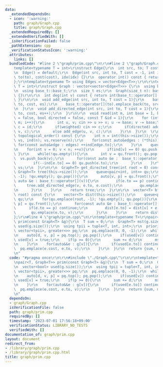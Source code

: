 ```yaml
---
data:
  _extendedDependsOn:
  - icon: ':warning:'
    path: graph/Graph.cpp
    title: graph/Graph.cpp
  _extendedRequiredBy: []
  _extendedVerifiedWith: []
  _isVerificationFailed: false
  _pathExtension: cpp
  _verificationStatusIcon: ':warning:'
  attributes:
    links: []
  bundledCode: "#line 2 \"graph/prim.cpp\"\n\r\n#line 2 \"graph/Graph.cpp\"\n\r\n\
    template<typename T = int>\r\nstruct Edge{\r\n  int src, to; T cost; int idx;\r\
    \n  Edge() = default;\r\n  Edge(int src, int to, T cost = -1, int idx = -1): src(src),\
    \ to(to), cost(cost), idx(idx) {}\r\n  operator int() const { return to; }\r\n\
    };\r\ntemplate<typename T> using Edges = vector<Edge<T>>;\r\n\r\ntemplate<typename\
    \ T = int>\r\nstruct Graph : vector<vector<Edge<T>>> {\r\n  using base_t = vector<vector<Edge<T>>>;\r\
    \n  using base_t::base_t;\r\n  size_t es;\r\n  Graph(size_t n): base_t(n), es(0)\
    \ {}\r\n\r\n  int deg(int v) const { return int(base_t::operator[](v).size());\
    \ }\r\n\r\n  void add_edge(int src, int to, T cost = 1){\r\n    base_t::operator[](src).emplace_back(src,\
    \ to, cost, es);\r\n    base_t::operator[](to).emplace_back(to, src, cost, es++);\r\
    \n  }\r\n  void add_directed_edge(int src, int to, T cost = 1){\r\n    base_t::operator[](src).emplace_back(src,\
    \ to, cost, es++);\r\n  }\r\n\r\n  void read(int m, int base = 1, bool weighted\
    \ = false, bool directed = false, const T &id = 1){\r\n    for (int i = 0; i <\
    \ m; i++){\r\n      int u, v; cin >> u >> v; u -= base; v -= base;\r\n      T\
    \ c = id;\r\n      if(weighted) cin >> c;\r\n      if(directed) add_directed_edge(u,\
    \ v, c);\r\n      else add_edge(u, v, c);\r\n    }\r\n  }\r\n  \r\n  vector<int>\
    \ topological_order() const {\r\n    int n = int(this->size());\r\n    vector<int>\
    \ vs, ind(n); vs.reserve(n);\r\n    for(const auto&edges : (*this)){\r\n     \
    \ for(const auto&edge : edges) ++ind[edge.to];\r\n    }\r\n    queue<int> qu;\r\
    \n    for(int v = 0; v < n; ++v){\r\n      if(ind[v] == 0) qu.push(v);\r\n   \
    \ }\r\n    while(!qu.empty()){\r\n      int v = qu.front(); qu.pop();\r\n    \
    \  vs.push_back(v);\r\n      for(const auto &e :  base_t::operator[](v)){\r\n\
    \        if(--ind[e.to] == 0) qu.push(e.to);\r\n      }\r\n    }\r\n    return\
    \ vs;\r\n  }\r\n\r\n  Graph<T> get_directed_tree(int root = 0) const {\r\n   \
    \ Graph<T> tree(this->size());\r\n    queue<pair<int, int>> qu;\r\n    for(qu.emplace(root,\
    \ -1); !qu.empty(); qu.pop()){\r\n      auto[v, p] = qu.front();\r\n      for(const\
    \ auto &e : base_t::operator[](v)){\r\n        if(e.to == p) continue;\r\n   \
    \     tree.add_directed_edge(v, e.to, e.cost);\r\n        qu.emplace(e.to, v);\r\
    \n      }\r\n    }\r\n    return tree;\r\n  }\r\n\r\n  vector<T> bfs_dist(int\
    \ root) const {\r\n    vector<T> dist(this->size());\r\n    queue<pair<int, int>>\
    \ qu;\r\n    for(qu.emplace(root, -1); !qu.empty(); qu.pop()){\r\n      auto[v,\
    \ p] = qu.front();\r\n      for(const auto &e : base_t::operator[](v)){\r\n  \
    \      if(e.to == p) continue;\r\n        dist[e.to] = dist[v] + e.cost;\r\n \
    \       qu.emplace(e.to, v);\r\n      }\r\n    }\r\n    return dist;\r\n  }\r\n\
    };\r\n#line 4 \"graph/prim.cpp\"\n\r\ntemplate<typename T>\r\npair<T, Graph<T>>\
    \ prim(const Graph<T> &g){\r\n  T sum = 0;\r\n  Graph<T> mst(g.size());\r\n  vector<bool>\
    \ used(g.size());\r\n  using tpii = tuple<T, int, int>;\r\n  priority_queue<tpii,\
    \ vector<tpii>, greater<>> pq;\r\n  pq.emplace(0, 0, -1);\r\n  while(!pq.empty()){\r\
    \n    auto[d, v, p] = pq.top(); pq.pop();\r\n    if(used[v]) continue;\r\n   \
    \ used[v] = true;\r\n    if(p >= 0){\r\n      sum += d;\r\n      mst.add_edge(p,v,d);\r\
    \n    }\r\n    for(auto&&e : g[v]){\r\n      if(used[e.to]) continue;\r\n    \
    \  pq.emplace(e.cost, e.to, v);\r\n    }\r\n  }\r\n  return {sum, mst};\r\n}\r\
    \n"
  code: "#pragma once\r\n\r\n#include \"./Graph.cpp\"\r\n\r\ntemplate<typename T>\r\
    \npair<T, Graph<T>> prim(const Graph<T> &g){\r\n  T sum = 0;\r\n  Graph<T> mst(g.size());\r\
    \n  vector<bool> used(g.size());\r\n  using tpii = tuple<T, int, int>;\r\n  priority_queue<tpii,\
    \ vector<tpii>, greater<>> pq;\r\n  pq.emplace(0, 0, -1);\r\n  while(!pq.empty()){\r\
    \n    auto[d, v, p] = pq.top(); pq.pop();\r\n    if(used[v]) continue;\r\n   \
    \ used[v] = true;\r\n    if(p >= 0){\r\n      sum += d;\r\n      mst.add_edge(p,v,d);\r\
    \n    }\r\n    for(auto&&e : g[v]){\r\n      if(used[e.to]) continue;\r\n    \
    \  pq.emplace(e.cost, e.to, v);\r\n    }\r\n  }\r\n  return {sum, mst};\r\n}\r\
    \n"
  dependsOn:
  - graph/Graph.cpp
  isVerificationFile: false
  path: graph/prim.cpp
  requiredBy: []
  timestamp: '2023-07-01 17:56:18+09:00'
  verificationStatus: LIBRARY_NO_TESTS
  verifiedWith: []
documentation_of: graph/prim.cpp
layout: document
redirect_from:
- /library/graph/prim.cpp
- /library/graph/prim.cpp.html
title: graph/prim.cpp
---
```

